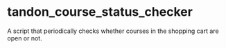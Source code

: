 # tandon_course_status_checker
A script that periodically checks whether courses in the shopping cart are open or not.
